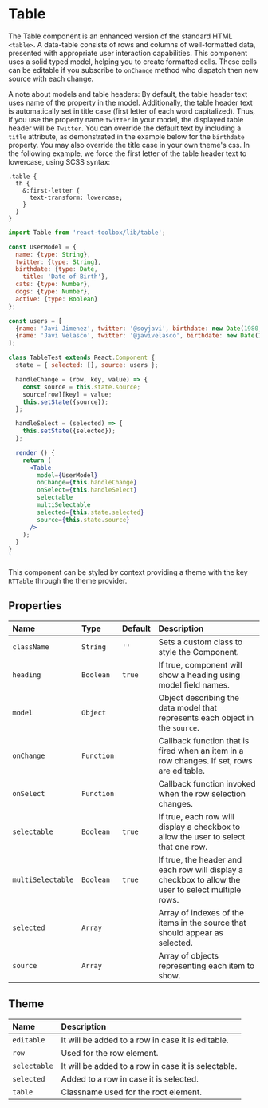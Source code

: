 # Table

The Table component is an enhanced version of the standard HTML `<table>`. A data-table consists of rows and columns of well-formatted data, presented with appropriate user interaction capabilities. This component uses a solid typed model, helping you to create formatted cells. These cells can be editable if you subscribe to `onChange` method who dispatch then new source with each change.

A note about models and table headers: By default, the table header text uses name of the property in the model. Additionally, the table header text is automatically set in title case (first letter of each word capitalized). Thus, if you use the property name `twitter` in your model, the displayed table header will be `Twitter`. You can override the default text by including a `title` attribute, as demonstrated in the example below for the `birthdate` property. You may also override the title case in your own theme's css. In the following example, we force the first letter of the table header text to lowercase, using SCSS syntax:

```
.table {
  th {
    &:first-letter {
      text-transform: lowercase;
    }
  }
}
```

<!-- example -->

```jsx
import Table from 'react-toolbox/lib/table';

const UserModel = {
  name: {type: String},
  twitter: {type: String},
  birthdate: {type: Date,
    title: 'Date of Birth'},
  cats: {type: Number},
  dogs: {type: Number},
  active: {type: Boolean}
};

const users = [
  {name: 'Javi Jimenez', twitter: '@soyjavi', birthdate: new Date(1980, 3, 11), cats: 1},
  {name: 'Javi Velasco', twitter: '@javivelasco', birthdate: new Date(1987, 1, 1), dogs: 1, active: true}
];

class TableTest extends React.Component {
  state = { selected: [], source: users };

  handleChange = (row, key, value) => {
    const source = this.state.source;
    source[row][key] = value;
    this.setState({source});
  };

  handleSelect = (selected) => {
    this.setState({selected});
  };

  render () {
    return (
      <Table
        model={UserModel}
        onChange={this.handleChange}
        onSelect={this.handleSelect}
        selectable
        multiSelectable
        selected={this.state.selected}
        source={this.state.source}
      />
    );
  }
}
`
```

This component can be styled by context providing a theme with the key `RTTable` through the theme provider.

## Properties

Name              | Type       | Default | Description
:---------------- | :--------- | :------ | :--------------------------------------------------------------------------------------------------
`className`       | `String`   | `''`    | Sets a custom class to style the Component.
`heading`         | `Boolean`  | `true`  | If true, component will show a heading using model field names.
`model`           | `Object`   |         | Object describing the data model that represents each object in the `source`.
`onChange`        | `Function` |         | Callback function that is fired when an item in a row changes. If set, rows are editable.
`onSelect`        | `Function` |         | Callback function invoked when the row selection changes.
`selectable`      | `Boolean`  | `true`  | If true, each row will display a checkbox to allow the user to select that one row.
`multiSelectable` | `Boolean`  | `true`  | If true, the header and each row will display a checkbox to allow the user to select multiple rows.
`selected`        | `Array`    |         | Array of indexes of the items in the source that should appear as selected.
`source`          | `Array`    |         | Array of objects representing each item to show.

## Theme

Name         | Description
:----------- | :--------------------------------------------------
`editable`   | It will be added to a row in case it is editable.
`row`        | Used for the row element.
`selectable` | It will be added to a row in case it is selectable.
`selected`   | Added to a row in case it is selected.
`table`      | Classname used for the root element.
